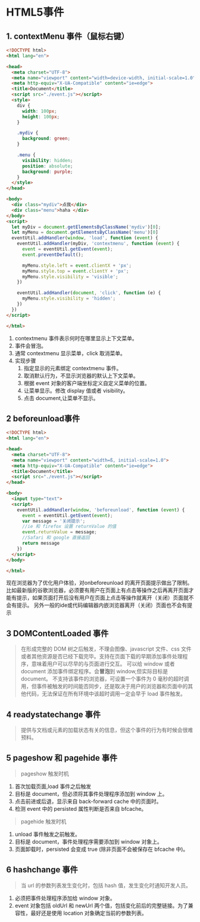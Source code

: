 # HTML5事件
## 1. contextMenu 事件（鼠标右键）
```html
<!DOCTYPE html>
<html lang="en">

<head>
  <meta charset="UTF-8">
  <meta name="viewport" content="width=device-width, initial-scale=1.0">
  <meta http-equiv="X-UA-Compatible" content="ie=edge">
  <title>Document</title>
  <script src="./event.js"></script>
  <style>
    div {
      width: 100px;
      height: 100px;
    }

    .mydiv {
      background: green;
    }

    .menu {
      visibility: hidden;
      position: absolute;
      background: purple;
    }
  </style>
</head>

<body>
  <div class="mydiv">点我</div>
  <div class="menu">haha </div>
</body>
<script>
  let myDiv = document.getElementsByClassName('mydiv')[0];
  let myMenu = document.getElementsByClassName('menu')[0]
  eventUtil.addHandler(window, 'load', function (event) {
    eventUtil.addHandler(myDiv, 'contextmenu', function (event) {
      event = eventUtil.getEvent(event);
      event.preventDefault();

      myMenu.style.left = event.clientX + 'px';
      myMenu.style.top = event.clientY + 'px';
      myMenu.style.visibility = 'visible';
    })

    eventUtil.addHandler(document, 'click', function (e) {
      myMenu.style.visibility = 'hidden';
    })
  })
</script>

</html>
```
1. contextmenu 事件表示何时在哪里显示上下文菜单。
2. 事件会冒泡。
3. 通常 contextmenu 显示菜单，click 取消菜单。
4. 实现步骤
    1. 指定显示的元素绑定 contextmenu 事件。
    2. 取消默认行为，不显示浏览器的默认上下文菜单。
    3. 根据 event 对象的客户端坐标定义自定义菜单的位置。
    4. 让菜单显示。修改 display 值或者 visibility。
    5. 点击 document,让菜单不显示。


## 2 beforeunload事件
```html
<!DOCTYPE html>
<html lang="en">

<head>
  <meta charset="UTF-8">
  <meta name="viewport" content="width=ß, initial-scale=1.0">
  <meta http-equiv="X-UA-Compatible" content="ie=edge">
  <title>Document</title>
  <script src="./event.js"></script>
</head>

<body>
  <input type="text">
  <script>
    eventUtil.addHandler(window, 'beforeunload', function (event) {
      event = eventUtil.getEvent(event);
      var message = '关闭提示';
      //ie 和 firefox 设置 returnValue 的值
      event.returnValue = message;
      //Safari 和 google 直接返回
      return message
    })
  </script>
</body>

</html>
```
现在浏览器为了优化用户体验，对onbeforeunload 的离开页面提示做出了限制。
比如最新版的谷歌浏览器，必须要有用户在页面上有点击等操作之后再离开页面才能有提示，如果页面打开后没有用户在页面上点击等操作就离开（关闭）页面就不会有提示。
另外一般的ide或代码编辑器内嵌浏览器离开（关闭）页面也不会有提示


## 3 DOMContentLoaded 事件
> 在形成完整的 DOM 树之后触发，不理会图像、javascript 文件、css 文件或者其他资源是否已经下载完毕。支持在页面下载的早期添加事件处理程序，意味着用户可以尽早的与页面进行交互。
> 可以给 window 或者 document 添加事件绑定程序。会**冒泡**到 window,但实际目标是 document。
> 不支持该事件的浏览器，可设置一个事件为 0 毫秒的超时调用，但事件被触发的时间能否同步，还是取决于用户的浏览器和页面中的其他代码，无法保证在所有环境中该超时调用一定会早于 load 事件触发。


## 4 readystatechange 事件
> 提供与文档或元素的加载状态有关的信息，但这个事件的行为有时候会很难预料。


## 5 pageshow 和 pagehide 事件
> pageshow 触发时机
1. 首次加载页面,load 事件之后触发
2. 目标是 document，但必须将其事件处理程序添加到 window 上。
3. 点击前进或后退，显示来自 back-forward cache 中的页面时。
4. 检测  event 中的 persisted 属性判断是否来自 bfcache。

> pagehide 触发时机
1. unload 事件触发之前触发。
2. 目标是 document，事件处理程序需要添加到 window 对象上。
3. 页面卸载时，persisted 会变成 true (除非页面不会被保存在 bfcache 中)。


## 6 hashchange 事件
> 当 url 的参数列表发生变化时，包括 hash 值，发生变化时通知开发人员。
1. 必须把事件处理程序添加给 window 对象。
2. event 对象包括 oldUrl 和 newUrl 两个值，包括变化前后的完整链接。为了兼容性，最好还是使用 location 对象确定当前的参数列表。